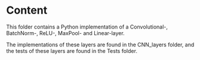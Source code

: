 # Content
This folder contains a Python implementation of a Convolutional-, BatchNorm-, ReLU-, MaxPool- and Linear-layer. 

The implementations of these layers are found in the CNN_layers folder, and the tests of these layers are found in the Tests folder.
